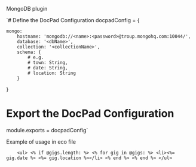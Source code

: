 MongoDB plugin


`# Define the DocPad Configuration
docpadConfig = {

	mongo:
		hostname: 'mongodb://<name>:<password>@troup.mongohq.com:10044/',
		database: '<dbName>',
		collection: '<collectionName>',
		schema: {
			# e.g. 
			# town: String,
			# date: String,
			# location: String
		}
}

# Export the DocPad Configuration
module.exports = docpadConfig`



Example of usage in eco file

`    <ul>
      <% if @gigs.length: %>
        <% for gig in @gigs: %>
          <li><%= gig.date %> <%= gig.location %></li>
        <% end %>
      <% end %>
    </ul>`
